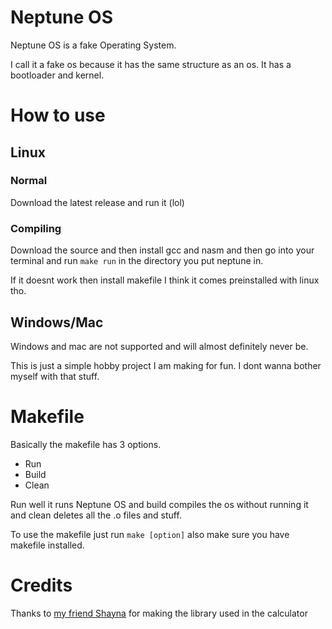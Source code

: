 # Neptune OS
Neptune OS is a fake Operating System.

I call it a fake os because it has the same structure as an os. It has a bootloader and kernel.

# How to use
## Linux
### Normal
Download the latest release and run it (lol)

### Compiling
Download the source and then install gcc and nasm and then go into your terminal and run `make run` in the directory you put neptune in.

If it doesnt work then install makefile I think it comes preinstalled with linux tho.

## Windows/Mac
Windows and mac are not supported and will almost definitely never be.

This is just a simple hobby project I am making for fun. I dont wanna bother myself with that stuff.

# Makefile
Basically the makefile has 3 options.

- Run
- Build
- Clean

Run well it runs Neptune OS and build compiles the os without running it and clean deletes all the .o files and stuff.

To use the makefile just run `make [option]` also make sure you have makefile installed.

# Credits
 Thanks to [my friend Shayna](https://github.com/PsychedelicShayna) for making the library used in the calculator